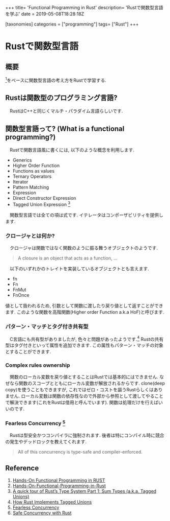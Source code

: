 +++
title= 'Functional Programming in Rust'
description= 'Rustで関数型言語を学ぶ'
date = 2019-05-08T18:28:18Z

[taxonomies]
categories = ["programming"]
tags= ["Rust"]
+++

# Rustで関数型言語

## 概要

 [<sup>1</sup>](#ref-1)をベースに関数型言語の考え方をRustで学習する.

## Rustは関数型のプログラミング言語?

　RustはC++と同じくマルチ・パラダイム言語らしいです.

## 関数型言語って? (What is a functional programming?)

　Rustで関数言語風に書くには, 以下のような概念を利用します.

+ Generics
+ Higher Order Function
+ Functions as values
+ Ternary Operators
+ Iterator
+ Pattern Matching
+ Expression
+ Direct Constructor Expression
+ Tagged Union Expression [<sup>3</sup>](#ref-3)

　関数型言語では全ての項は式です. イテレータはコンポーザビリティを提供します.


### クロージャとは何か?

　クロージャは関数ではなく関数のように振る舞うオブジェクトのようです.

>  A closure is an object that acts as a function, ...

　以下のいずれかのトレイトを実装しているオブジェクトとも言えます.

+ fn
+ Fn
+ FnMut
+ FnOnce

 値として扱われるため, 引数として関数に渡したり戻り値として返すことができます. このような関数を高階関数(Higher order Function a.k.a HoF)と呼びます.

### パターン・マッチとタグ付き共有型

　C言語にも共有型がありましたが, 色々と問題があったようです.[<sup>4</sup>](#ref-4) Rustの共有型はタグ付きといって属性を追加できます. この属性もパターン・マッチの対象とすることができます.

### Complex rules ownership

　関数のローカル変数を戻り値とすることはRustでは基本的にはできません. なぜなら関数のスコープとともにローカル変数が解放されるからです. clone(deep copy)を使うこともできますが, これではゼロ・コストを謳うRustらしくはありません. ローカル変数は関数の依存性なので外部から参照として渡してやることで解決できます(これをRustは借用と呼んでいます). 関数は処理だけを行えばいいのです.

### Fearless Concurrency [<sup>5</sup>](#ref-5)

　Rustは型安全かつコンパイラに強制されます. 後者は特にコンパイル時に競合の発生やデッドロックを教えてくれます.

> All of this concurrency is type-safe and compiler-enforced.

<!-- TODO: 少し早かったのでRustを先にちゃんと理解する. -->

## Reference
1. <a name="ref-1"></a>  [Hands-On Functional Programming in RUST](https://www.packtpub.com/application-development/hands-functional-programming-rust)  
2. <a name="ref-2"></a>  [Hands-On-Functional-Programming-in-Rust](https://github.com/PacktPublishing/Hands-On-Functional-Programming-in-Rust)  
3. <a name="ref-3"></a>  [A quick tour of Rust’s Type System Part 1: Sum Types (a.k.a. Tagged Unions)](https://tonyarcieri.com/a-quick-tour-of-rusts-type-system-part-1-sum-types-a-k-a-tagged-unions)
4. <a name="ref-4"></a>  [How Rust Implements Tagged Unions](http://patshaughnessy.net/2018/3/15/how-rust-implements-tagged-unions)
5. <a name="ref-5"></a>  [Fearless Concurrency](https://doc.rust-lang.org/book/ch16-00-concurrency.html?highlight=concur#fearless-concurrency)
6. <a name="ref-6"></a>  [Safe Concurrency with Rust](http://squidarth.com/rc/rust/2018/06/04/rust-concurrency.html)
